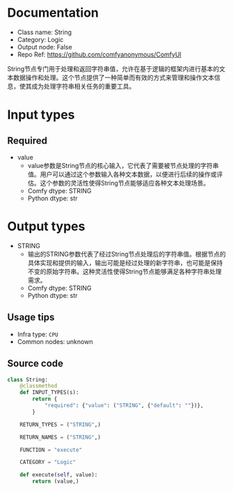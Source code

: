 
# Documentation
- Class name: String
- Category: Logic
- Output node: False
- Repo Ref: https://github.com/comfyanonymous/ComfyUI

String节点专门用于处理和返回字符串值，允许在基于逻辑的框架内进行基本的文本数据操作和处理。这个节点提供了一种简单而有效的方式来管理和操作文本信息，使其成为处理字符串相关任务的重要工具。

# Input types
## Required
- value
    - value参数是String节点的核心输入，它代表了需要被节点处理的字符串值。用户可以通过这个参数输入各种文本数据，以便进行后续的操作或评估。这个参数的灵活性使得String节点能够适应各种文本处理场景。
    - Comfy dtype: STRING
    - Python dtype: str

# Output types
- STRING
    - 输出的STRING参数代表了经过String节点处理后的字符串值。根据节点的具体实现和提供的输入，输出可能是经过处理的新字符串，也可能是保持不变的原始字符串。这种灵活性使得String节点能够满足各种字符串处理需求。
    - Comfy dtype: STRING
    - Python dtype: str


## Usage tips
- Infra type: `CPU`
- Common nodes: unknown


## Source code
```python
class String:
    @classmethod
    def INPUT_TYPES(s):
        return {
            "required": {"value": ("STRING", {"default": ""})},
        }

    RETURN_TYPES = ("STRING",)

    RETURN_NAMES = ("STRING",)

    FUNCTION = "execute"

    CATEGORY = "Logic"

    def execute(self, value):
        return (value,)

```

